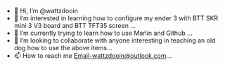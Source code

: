 - 👋 Hi, I’m @wattzdooin
- 👀 I’m interested in learning how to configure my ender 3 with BTT SKR mini 3 V3 board and BTT TFT35 screen ...
- 🌱 I’m currently trying to learn how to use Marlin and Github ...
- 💞️ I’m looking to collaborate with anyone interesting in teaching an old dog how to use the above items...
- 📫 How to reach me Email-wattzdooin@outlook.com...

<!---
wattzdooin/wattzdooin is a ✨ special ✨ repository because its `README.md` (this file) appears on your GitHub profile.
You can click the Preview link to take a look at your changes.
--->
